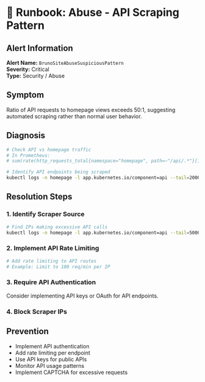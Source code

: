 # 🚨 Runbook: Abuse - API Scraping Pattern

## Alert Information
**Alert Name:** `BrunoSiteAbuseSuspiciousPattern`  
**Severity:** Critical  
**Type:** Security / Abuse

## Symptom
Ratio of API requests to homepage views exceeds 50:1, suggesting automated scraping rather than normal user behavior.

## Diagnosis

```bash
# Check API vs homepage traffic
# In Prometheus:
# sum(rate(http_requests_total{namespace="homepage", path=~"/api/.*"}[1m])) / sum(rate(http_requests_total{namespace="homepage", path="/"}[1m]))

# Identify API endpoints being scraped
kubectl logs -n homepage -l app.kubernetes.io/component=api --tail=2000 | grep '/api/' | awk '{print $7}' | sort | uniq -c | sort -rn
```

## Resolution Steps

### 1. Identify Scraper Source

```bash
# Find IPs making excessive API calls
kubectl logs -n homepage -l app.kubernetes.io/component=api --tail=5000 | grep '/api/' | awk '{print $1}' | sort | uniq -c | sort -rn | head -10
```

### 2. Implement API Rate Limiting

```bash
# Add rate limiting to API routes
# Example: Limit to 100 req/min per IP
```

### 3. Require API Authentication

Consider implementing API keys or OAuth for API endpoints.

### 4. Block Scraper IPs

## Prevention
- Implement API authentication
- Add rate limiting per endpoint
- Use API keys for public APIs
- Monitor API usage patterns
- Implement CAPTCHA for excessive requests
